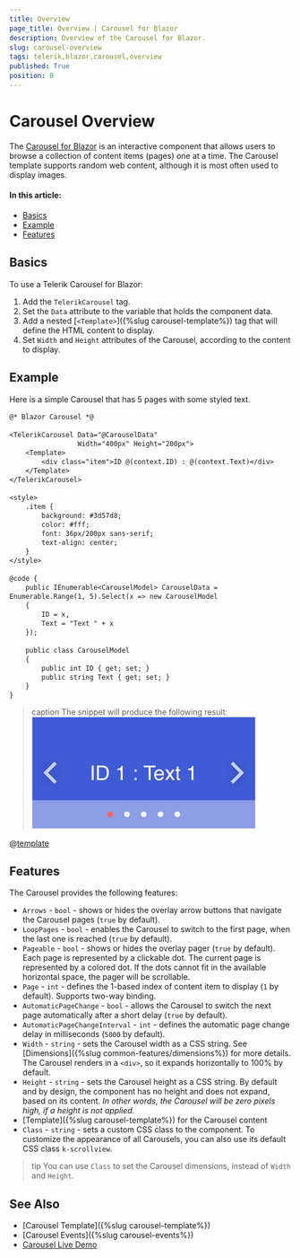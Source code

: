 ```yaml
---
title: Overview
page_title: Overview | Carousel for Blazor
description: Overview of the Carousel for Blazor.
slug: carousel-overview
tags: telerik,blazor,carousel,overview
published: True
position: 0
---
```


# Carousel Overview

The <a href = "https://www.telerik.com/blazor-ui/carousel" target="_blank">Carousel for Blazor</a> is an interactive component that allows users to browse a collection of content items (pages) one at a time. The Carousel template supports random web content, although it is most often used to display images.

#### In this article:
   * [Basics](#basics)
   * [Example](#example)
   * [Features](#features)

## Basics

To use a Telerik Carousel for Blazor:

1. Add the `TelerikCarousel` tag.
1. Set the `Data` attribute to the variable that holds the component data.
1. Add a nested [`<Template>`]({%slug carousel-template%}) tag that will define the HTML content to display.
1. Set `Width` and `Height` attributes of the Carousel, according to the content to display.

## Example

Here is a simple Carousel that has 5 pages with some styled text.

````CSHTML
@* Blazor Carousel *@

<TelerikCarousel Data="@CarouselData"
                 Width="400px" Height="200px">
    <Template>
        <div class="item">ID @(context.ID) : @(context.Text)</div>
    </Template>
</TelerikCarousel>

<style>
    .item {
        background: #3d57d8;
        color: #fff;
        font: 36px/200px sans-serif;
        text-align: center;
    }
</style>

@code {
    public IEnumerable<CarouselModel> CarouselData = Enumerable.Range(1, 5).Select(x => new CarouselModel
    {
        ID = x,
        Text = "Text " + x
    });

    public class CarouselModel
    {
        public int ID { get; set; }
        public string Text { get; set; }
    }
}
````
>caption The snippet will produce the following result:
![Carousel component](images/carousel-overview.png)

@[template](/_contentTemplates/carousel/general.md#carousel-item-class)

## Features

The Carousel provides the following features:

* `Arrows` - `bool` - shows or hides the overlay arrow buttons that navigate the Carousel pages (`true` by default).
* `LoopPages` - `bool` - enables the Carousel to switch to the first page, when the last one is reached (`true` by default).
* `Pageable` - `bool` - shows or hides the overlay pager (`true` by default). Each page is represented by a clickable dot. The current page is represented by a colored dot. If the dots cannot fit in the available horizontal space, the pager will be scrollable.
* `Page` - `int` - defines the 1-based index of content item to display (`1` by default). Supports two-way binding.
* `AutomaticPageChange` - `bool` - allows the Carousel to switch the next page automatically after a short delay (`true` by default).
* `AutomaticPageChangeInterval` - `int` - defines the automatic page change delay in milliseconds (`5000` by default).
* `Width` - `string` - sets the Carousel width as a CSS string. See [Dimensions]({%slug common-features/dimensions%}) for more details. The Carousel renders in a `<div>`, so it expands horizontally to 100% by default.
* `Height` - `string` - sets the Carousel height as a CSS string. By default and by design, the component has no height and does not expand, based on its content. *In other words, the Carousel will be zero pixels high, if a height is not applied.*
* [Template]({%slug carousel-template%}) for the Carousel content
* `Class` - `string` - sets a custom CSS class to the component. To customize the appearance of all Carousels, you can also use its default CSS class `k-scrollview`.

>tip You can use `Class` to set the Carousel dimensions, instead of `Width` and `Height`.

## See Also

* [Carousel Template]({%slug carousel-template%})
* [Carousel Events]({%slug carousel-events%})
* [Carousel Live Demo](https://demos.telerik.com/blazor-ui/carousel/overview)
